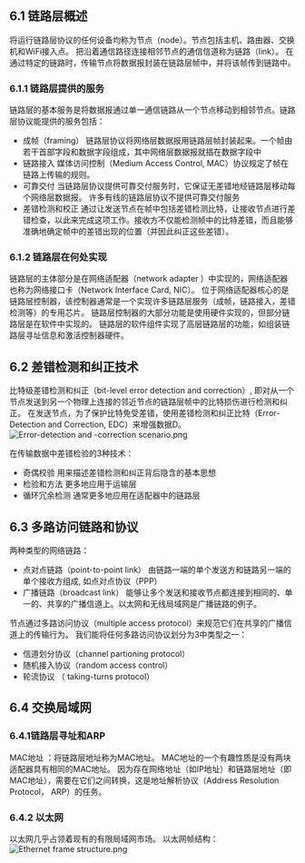 ## 6.1 链路层概述
将运行链路层协议的任何设备均称为节点（node）。节点包括主机、路由器、交换机和WiFi接入点。
把沿着通信路径连接相邻节点的通信信道称为链路（link）。
在通过特定的链路时，传输节点将数据报封装在链路层帧中，并将该帧传到链路中。

### 6.1.1 链路层提供的服务
链路层的基本服务是将数据报通过单一通信链路从一个节点移动到相邻节点。链路层协议能提供的服务包括：
- 成帧（framing）
链路层协议将网络层数据报用链路层帧封装起来。一个帧由若干首部字段和数据字段组成，其中网络层数据报就插在数据字段中
- 链路接入
媒体访问控制（Medium Access Control, MAC）协议规定了帧在链路上传输的规则。
- 可靠交付
当链路层协议提供可靠交付服务时，它保证无差错地经链路层移动每个网络层数据报。
许多有线的链路层协议不提供可靠交付服务
- 差错检测和校正
通过让发送节点在帧中包括差错检测比特，让接收节点进行差错检查，以此来完成这项工作。接收方不仅能检测帧中的比特差错，而且能够准确地确定帧中的差错出现的位置（并因此纠正这些差错）。

### 6.1.2 链路层在何处实现
链路层的主体部分是在网络适配器（network adapter ）中实现的，网络适配器也称为网络接口卡（Network Interface Card, NIC）。
位于网络适配器核心的是链路层控制器，该控制器通常是一个实现许多链路层服务（成帧，链路接入，差错检测等）的专用芯片。
链路层控制器的大部分功能是使用硬件实现的，但部分链路层是在软件中实现的。
链路层的软件组件实现了高层链路层的功能，如组装链路层寻址信息和激活控制器硬件。


## 6.2 差错检测和纠正技术
比特级差错检测和纠正（bit-level error detection and correction）, 即对从一个节点发送到另一个物理上连接的邻近节点的链路层帧中的比特损伤进行检测和纠正。
在发送节点，为了保护比特免受差错，使用差错检测和纠正比特（Error-Detection and Correction, EDC）来增强数据D。
![Error-detection and -correction scenario.png](https://upload-images.jianshu.io/upload_images/3515839-5637a25f52f5e04a.png?imageMogr2/auto-orient/strip%7CimageView2/2/w/1240)

在传输数据中差错检验的3种技术：
- 奇偶校验
用来描述差错检测和纠正背后隐含的基本思想
- 检验和方法
更多地应用于运输层
- 循环冗余检测
通常更多地应用在适配器中的链路层

## 6.3 多路访问链路和协议
两种类型的网络链路：
- 点对点链路（point-to-point link）
由链路一端的单个发送方和链路另一端的单个接收方组成, 如点对点协议（PPP）
- 广播链路（broadcast link）
能够让多个发送和接收节点都连接到相同的、单一的、共享的广播信道上。以太网和无线局域网是广播链路的例子。

节点通过多路访问协议（multiple access protocol）来规范它们在共享的广播信道上的传输行为。
我们能将任何多路访问协议划分为3中类型之一：
- 信道划分协议（channel partioning protocol）
- 随机接入协议（random access control）
- 轮流协议 （ taking-turns protocol）

## 6.4 交换局域网
### 6.4.1链路层寻址和ARP
MAC地址 ：将链路层地址称为MAC地址。
MAC地址的一个有趣性质是没有两块适配器具有相同的MAC地址。
因为存在网络地址（如IP地址）和链路层地址（即MAC地址），需要在它们之间转换，这是地址解析协议（Address Resolution Protocol， ARP）的任务。

### 6.4.2 以太网
以太网几乎占领着现有的有限局域网市场。
以太网帧结构：
![Ethernet frame structure.png](https://upload-images.jianshu.io/upload_images/3515839-20ced177734c39ee.png?imageMogr2/auto-orient/strip%7CimageView2/2/w/1240)



